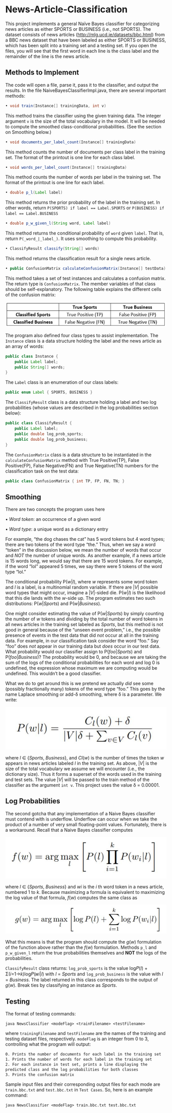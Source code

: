 # News-Article-Classification
This project implements a general Naïve Bayes classifier for categorizing news articles as either SPORTS or BUSINESS (i.e., not SPORTS). The dataset consists of news articles (http://mlg.ucd.ie/datasets/bbc.html) from a BBC news dataset that have been labeled as either SPORTS or BUSINESS, which has been split into a training set and a testing set. If you open the files, you will see that the first word in each line is the class label and the remainder of the line is the news article.

## Methods to Implement
The code will open a file, parse it, pass it to the classifier, and output the results.
In the file NaiveBayesClassifierImpl.java, there are several important methods:
```Java
• void train(Instance[] trainingData, int v)
```
This method trains the classifier using the given training data. The integer argument `v` is the size of the total vocabulary in the model. It will be needed to compute the smoothed class-conditional probabilities. (See the section on Smoothing below.)
```Java
• void documents_per_label_count(Instance[] trainingData)
```
This method counts the number of documents per class label in the training set. The format of the printout is one line for each class label.
```Java
• void words_per_label_count(Instance[] trainingData)
```
This method counts the number of words per label in the training set. The format of the printout is one line for each label.
```Java
• double p_l(Label label)
```
This method returns the prior probability of the label in the training set. In other words, return `P(SPORTS) if label == Label.SPORTS` or `P(BUSINESS) if label == Label.BUSINESS`
```Java
• double p_w_given_l(String word, Label label) 
```
This method returns the conditional probability of `word` given `label`. That is, return `P(_word_|_label_)`. It uses smoothing to compute this probability.
```Java
• ClassifyResult classify(String[] words)
```
This method returns the classification result for a single news article.
```Java
• public ConfusionMatrix calculateConfusionMatrix(Instance[] testData)
```
This method takes a set of test instances and calculates a confusion matrix. The return type is `ConfusionMatrix`. The member variables of that class should be self-explanatory. The following table explains the different cells of the confusion matrix:

<div align= "center">
<img src="./images/4.jpg" />
</div>
		
The program also defined four class types to assist implementation. The `Instance` class is a data structure holding the label and the news article as an array of words:
```Java
public class Instance {
    public Label label;
    public String[] words;
}
```
The `Label` class is an enumeration of our class labels:
```Java
public enum Label { SPORTS, BUSINESS }
```
The `ClassifyResult` class is a data structure holding a label and two log probabilities (whose values are described in the log probabilities section below):
```Java
public class ClassifyResult { 
    public Label label; 
    public double log_prob_sports; 
    public double log_prob_business; 
}
```
The `ConfusionMatrix` class is a data structure to be instantiated in the `calculateConfusionMatrix` method with True Positive(TP), False Positive(FP), False Negative(FN) and True Negative(TN) numbers for the classification task on the test data:
```Java
public class ConfusionMatrix { int TP, FP, FN, TN; }
```

## Smoothing
There are two concepts the program uses here

• _Word token_: an occurrence of a given word

• _Word type_: a unique word as a dictionary entry

For example, “the dog chases the cat” has 5 word tokens but 4 word types; there are two tokens of the word type “the.” Thus, when we say a word “token” in the discussion below, we mean the number of words that occur and _NOT_ the number of unique words. As another example, if a news article is 15 words long, we would say that there are 15 word tokens. For example, if the word “lol” appeared 5 times, we say there were 5 tokens of the word type “lol.”

The conditional probability P(_w_|_l_), where _w_ represents some word token and _l_ is a label, is a multinomial random variable. If there are |_V_| possible word types that might occur, imagine a |_V_|-sided die. P(_w_|_l_) is the likelihood that this die lands with the _w_-side up. The program estimates two such distributions: P(_w_|_Sports_) and P(_w_|_Business_).

One might consider estimating the value of P(_w_|_Sports_) by simply counting the number of _w_ tokens and dividing by the total number of word tokens in all news articles in the training set labeled as _Sports_, but this method is not good in general because of the “unseen event problem,” i.e., the possible presence of events in the test data that did _not_ occur at all in the training data. For example, in our classification task consider the word “foo.” Say “foo” does _not_ appear in our training data but _does_ occur in our test data. What probability would our classifier assign to P(_foo_|_Sports_) and P(_foo_|_Business_)? The probability would be 0, and because we are taking the sum of the logs of the conditional probabilities for each word and log 0 is undefined, the expression whose maximum we are computing would be undefined. This wouldn’t be a good classifier.

What we do to get around this is we pretend we actually _did_ see some (possibly fractionally many) tokens of the word type “foo.” This goes by the name Laplace smoothing or add-δ smoothing, where δ is a parameter. We write:

<div align= "center">
<img src="./images/1.jpg" />
</div>

where _l_ ∈ {_Sports_, _Business_}, and _Cl_(_w_) is the number of times the token _w_ appears in news articles labeled _l_ in the training set. As above, |_V_| is the size of the total vocabulary we assume we will encounter (i.e., the dictionary size). Thus it forms a superset of the words used in the training and test sets. The value |_V_| will be passed to the train method of the classifier as the argument `int v`. This project uses the value δ = 0.00001.

## Log Probabilities 
The second gotcha that any implementation of a Naive Bayes classifier must contend with is underflow. Underflow can occur when we take the product of a number of very small floating-point values. Fortunately, there is a workaround. Recall that a Naive Bayes classifier computes

<div align= "center">
<img src="./images/2.jpg" />
</div>

where _l_ ∈ {_Sports_, _Business_} and _wi_ is the _i_ th word token in a news article, numbered 1 to _k_. Because maximizing a formula is equivalent to maximizing the log value of that formula, _f_(_w_) computes the same class as

<div align= "center">
<img src="./images/3.jpg" />
</div>

What this means is that the program should compute the _g_(_w_) formulation of the function above rather than the _f_(_w_) formulation. Methods `p_l` and `p_w_given_l` return the true probabilities themselves and __NOT__ the logs of the probabilities.

`ClassifyResult` class returns: `log_prob_sports` is the value log𝑃(𝑙) + Σ(𝑖=1→𝑘)log𝑃(𝑤𝑖|𝑙) with _l_ = _Sports_ and `log_prob_business` is the value with _l_ = _Business_. The label returned in this class corresponds to the output of _g_(_w_). Break ties by classifying an instance as _Sports_.

## Testing
The format of testing commands:

    java NewsClassifier <modeFlag> <trainFilename> <testFilename>

where `trainingFilename` and `testFilename` are the names of the training and testing dataset files, respectively. `modeFlag` is an integer from 0 to 3, controlling what the program will output:

    0. Prints the number of documents for each label in the training set 
    1. Prints the number of words for each label in the training set 
    2. For each instance in test set, prints a line displaying the predicted class and the log probabilities for both classes 
    3. Prints the confusion matrix 
Sample input files and their corresponding output files for each mode are `train.bbc.txt` and `test.bbc.txt` in `Test Cases`. So, here is an example command:

    java NewsClassifier <modeFlag> train.bbc.txt test.bbc.txt
